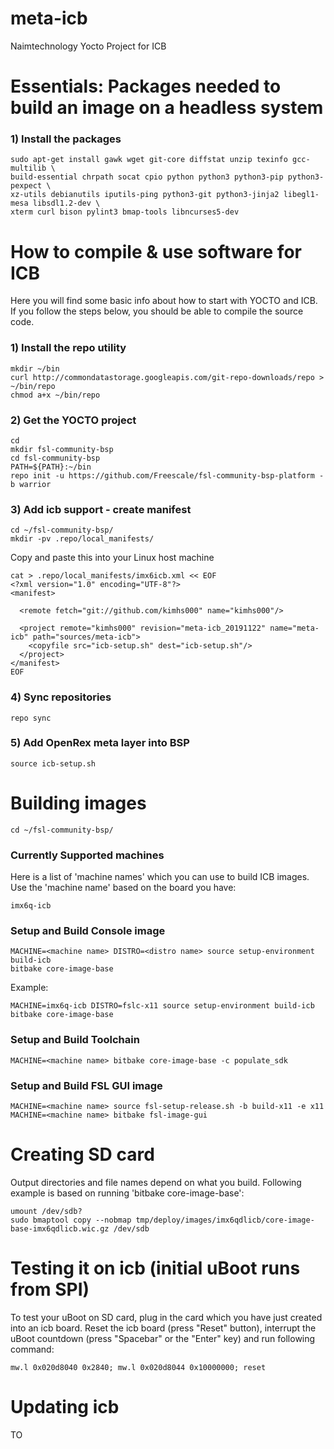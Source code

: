 # meta-icb
Naimtechnology Yocto Project for ICB

# Essentials: Packages needed to build an image on a headless system

### 1) Install the packages
    sudo apt-get install gawk wget git-core diffstat unzip texinfo gcc-multilib \
    build-essential chrpath socat cpio python python3 python3-pip python3-pexpect \
    xz-utils debianutils iputils-ping python3-git python3-jinja2 libegl1-mesa libsdl1.2-dev \
    xterm curl bison pylint3 bmap-tools libncurses5-dev

# How to compile & use software for ICB 
 
Here you will find some basic info about how to start with YOCTO and ICB. If you follow the steps below, you should be able to compile the source code. 
 
 
### 1) Install the repo utility
    mkdir ~/bin
    curl http://commondatastorage.googleapis.com/git-repo-downloads/repo > ~/bin/repo
    chmod a+x ~/bin/repo
 
### 2) Get the YOCTO project
    cd
    mkdir fsl-community-bsp
    cd fsl-community-bsp
    PATH=${PATH}:~/bin
    repo init -u https://github.com/Freescale/fsl-community-bsp-platform -b warrior
 
### 3) Add icb support - create manifest 
    cd ~/fsl-community-bsp/
    mkdir -pv .repo/local_manifests/
 
Copy and paste this into your Linux host machine 
 
    cat > .repo/local_manifests/imx6icb.xml << EOF
    <?xml version="1.0" encoding="UTF-8"?>
    <manifest>
     
      <remote fetch="git://github.com/kimhs000" name="kimhs000"/>
     
      <project remote="kimhs000" revision="meta-icb_20191122" name="meta-icb" path="sources/meta-icb">
        <copyfile src="icb-setup.sh" dest="icb-setup.sh"/>
      </project>
    </manifest>
    EOF
 
### 4) Sync repositories
    repo sync
 
### 5) Add OpenRex meta layer into BSP
    source icb-setup.sh
 
# Building images
    cd ~/fsl-community-bsp/
 
### Currently Supported machines <machine name>
Here is a list of 'machine names' which you can use to build ICB images. Use the 'machine name' based on the board you have:
 
 
    imx6q-icb
     
### Setup and Build Console image
    MACHINE=<machine name> DISTRO=<distro name> source setup-environment build-icb
    bitbake core-image-base
 
Example:
 
 
    MACHINE=imx6q-icb DISTRO=fslc-x11 source setup-environment build-icb
    bitbake core-image-base
 
### Setup and Build Toolchain    
    MACHINE=<machine name> bitbake core-image-base -c populate_sdk
     
### Setup and Build FSL GUI image
    MACHINE=<machine name> source fsl-setup-release.sh -b build-x11 -e x11
    MACHINE=<machine name> bitbake fsl-image-gui
 
# Creating SD card
Output directories and file names depend on what you build. Following example is based on running 'bitbake core-image-base':
 
 
    umount /dev/sdb?
    sudo bmaptool copy --nobmap tmp/deploy/images/imx6qdlicb/core-image-base-imx6qdlicb.wic.gz /dev/sdb

     
# Testing it on icb (initial uBoot runs from SPI)
To test your uBoot on SD card, plug in the card which you have just created into an icb board. Reset the icb board (press "Reset" button), interrupt the uBoot countdown (press "Spacebar" or the "Enter" key) and run following command:
 
    mw.l 0x020d8040 0x2840; mw.l 0x020d8044 0x10000000; reset
 
# Updating icb
TO
